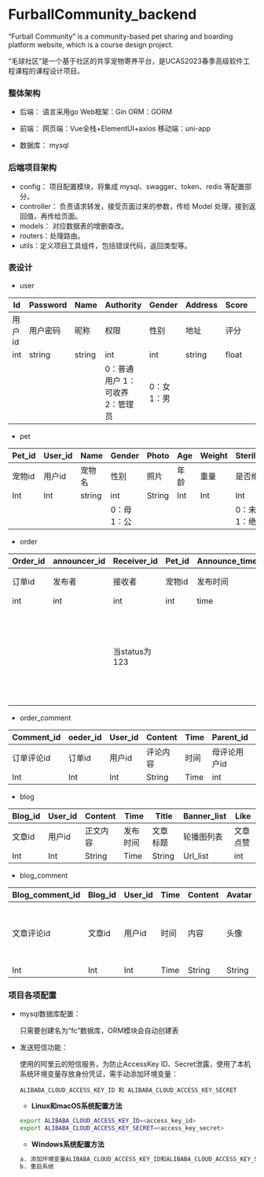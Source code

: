 # FurballCommunity_backend
“Furball Community” is a community-based pet sharing and boarding platform website, which is a course design project.

“毛球社区”是一个基于社区的共享宠物寄养平台，是UCAS2023春季高级软件工程课程的课程设计项目。


### 整体架构
- 后端：
  语言采用go
  Web框架：Gin
  ORM：GORM

- 前端：
  网页端：Vue全栈+ElementUI+axios
  移动端：uni-app

- 数据库：
  mysql


### 后端项目架构

- config： 项目配置模块，将集成 mysql、swagger、token、redis 等配置部分。
- controller： 负责请求转发，接受页面过来的参数，传给 Model 处理，接到返回值，再传给页面。
- models： 对应数据表的增删查改。
- routers：处理路由。
- utils：定义项目工具组件，包括错误代码，返回类型等。



### 表设计

- user

| Id     | Password | Name   | Authority                         | Gender       | Address | Score | Intro    | ID_number | Avatar | Pet_experience | Work_time     | Pet_number           | ID_card_photo |
| ------ | -------- | ------ | --------------------------------- | ------------ | ------- | ----- | -------- | --------- | ------ | -------------- | ------------- | -------------------- | ------------- |
| 用户id | 用户密码 | 昵称   | 权限                              | 性别         | 地址    | 评分  | 个人介绍 | 身份证号  | 头像   | 养宠经历       | 可工作时间    | 最大同时照顾宠物数量 | 身份证照片    |
| int    | string   | string | int                               | int          | string  | float | string   | string    | string | string         | Int           | int                  | string        |
|        |          |        | 0：普通用户  1：可收养  2：管理员 | 0：女  1：男 |         |       |          |           |        |                | 0：<=4  1：>4 |                      |               |



- pet

| Pet_id | User_id | Name   | Gender       | Photo  | Age  | Weight | Sterilization      | Breed  | Health   | Avatar   |
| ------ | ------- | ------ | ------------ | ------ | ---- | ------ | ------------------ | ------ | -------- | -------- |
| 宠物id | 用户id  | 宠物名 | 性别         | 照片   | 年龄 | 重量   | 是否绝育           | 品种   | 健康状况 | 宠物头像 |
| Int    | Int     | string | int          | String | Int  | Int    | Int                | String | String   | string   |
|        |         |        | 0：母  1：公 |        |      |        | 0：未绝育  1：绝育 |        |          |          |



- order

| Order_id | announcer_id | Receiver_id   | Pet_id | Announce_time | Start_time | End_time | Place  | Pet_health | Status                                        | Remark | price | Evaluation    | score | check_in_status | check_in_pictures | phone    |
| -------- | ------------ | ------------- | ------ | ------------- | ---------- | -------- | ------ | ---------- | --------------------------------------------- | ------ | ----- | ------------- | ----- | --------------- | ----------------- | -------- |
| 订单id   | 发布者       | 接收者        | 宠物id | 发布时间      | 开始时间   | 结束时间 | 地点   | 健康状况   | 订单    状态                                  | 备注   | 报酬  | 评价          | 评分  | 打卡状态        | 打卡图片          | 联系电话 |
| int      | int          | int           | int    | time          | string     | string   | string | string     | int                                           | string | Int   | string        | float | string          | string            | string   |
|          |              | 当status为123 |        |               |            |          |        |            | 0：待付款   1：进行中   2：待评价   3：已完成 |        |       | 仅当status为3 |       |                 |                   |          |



- order_comment

| Comment_id | oeder_id | User_id | Content  | Time | Parent_id    | Is_root      |
| ---------- | -------- | ------- | -------- | ---- | ------------ | ------------ |
| 订单评论id | 订单id   | 用户id  | 评论内容 | 时间 | 母评论用户id | 是否为根评论 |
| Int        | Int      | Int     | String   | Time | int          | bool         |



- blog

| Blog_id | User_id | Content  | Time     | Title    | Banner_list | Like     |
| ------- | ------- | -------- | -------- | -------- | ----------- | -------- |
| 文章id  | 用户id  | 正文内容 | 发布时间 | 文章标题 | 轮播图列表  | 文章点赞 |
| Int     | Int     | String   | Time     | String   | Url_list    | int      |



- blog_comment

| Blog_comment_id | Blog_id | User_id | Time | Content | Avatar | User_name | Like       |
| --------------- | ------- | ------- | ---- | ------- | ------ | --------- | ---------- |
| 文章评论id      | 文章id  | 用户id  | 时间 | 内容    | 头像   | 用户名    | 评论点赞数 |
| Int             | Int     | Int     | Time | String  | String | String    | int        |



### 项目各项配置

- mysql数据库配置：

  只需要创建名为“fc”数据库，ORM模块会自动创建表

- 发送短信功能：

  使用的阿里云的短信服务，为防止AccessKey ID、Secret泄露，使用了本机系统环境变量存放身份凭证，需手动添加环境变量：

  ```
  ALIBABA_CLOUD_ACCESS_KEY_ID 和 ALIBABA_CLOUD_ACCESS_KEY_SECRET
  ```

  - **Linux和macOS系统配置方法**

  ```bash
  export ALIBABA_CLOUD_ACCESS_KEY_ID=<access_key_id>
  export ALIBABA_CLOUD_ACCESS_KEY_SECRET=<access_key_secret>
  ```

  - **Windows系统配置方法**

  ```bash
  a. 添加环境变量ALIBABA_CLOUD_ACCESS_KEY_ID和ALIBABA_CLOUD_ACCESS_KEY_SECRET，并写入已准备好的AccessKey ID和AccessKey Secret；
  b. 重启系统
  ```

  

